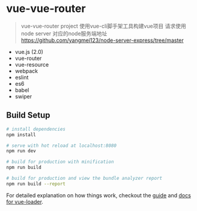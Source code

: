 # vue-vue-router

> vue-vue-router project
> 使用vue-cli脚手架工具构建vue项目
> 请求使用node server
> 对应的node服务端地址 https://github.com/yangmei123/node-server-express/tree/master

* vue.js (2.0)
* vue-router
* vue-resource
* webpack
* eslint
* es6
* babel
* swiper

## Build Setup

``` bash
# install dependencies
npm install

# serve with hot reload at localhost:8080
npm run dev

# build for production with minification
npm run build

# build for production and view the bundle analyzer report
npm run build --report
```

For detailed explanation on how things work, checkout the [guide](http://vuejs-templates.github.io/webpack/) and [docs for vue-loader](http://vuejs.github.io/vue-loader).
